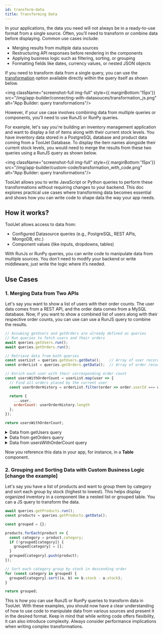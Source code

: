 ```yaml
---
id: transform-data
title: Transforming Data
---
```


In your applications, the data you need will not always be in a ready-to-use format from a single source. Often, you’ll need to transform or combine data before displaying. Common use cases include:
- Merging results from multiple data sources
- Restructuring API responses before rendering in the components
- Applying business logic such as filtering, sorting, or grouping
- Formatting fields like dates, currency values, or nested JSON objects

If you need to transform data from a single query, you can use the [transformation](/docs/app-builder/connecting-with-data-sources/transforming-data) option available directly within the query itself as shown below.

<img className="screenshot-full img-full" style={{ marginBottom:'15px'}} src="/img/app-builder/connecting-with-datasouces/transformation_js.png" alt="App Builder: query transformations"/>

However, if your use case involves combining data from multiple queries or components, you’ll need to use RunJS or RunPy queries. 

For example, let's say you're building an inventory management application and want to display a list of items along with their current stock levels. You have inventory data stored in a PostgreSQL database and product data coming from a ToolJet Database. To display the item names alongside their current stock levels, you would need to merge the results from these two queries using a RunJS query as shown below.

<img className="screenshot-full img-full" style={{ marginBottom:'15px'}} src="/img/app-builder/custom-code/transformation_with_code.png" alt="App Builder: query transformations"/>

ToolJet allows you to write JavaScript or Python queries to perform these transformations without requiring changes to your backend. This doc explores practical use cases where transforming data becomes essential and shows how you can write code to shape data the way your app needs.

## How it works?

ToolJet allows access to data from:
- Configured Datasource queries (e.g., PostgreSQL, REST APIs, MongoDB, etc.)
- Component values (like inputs, dropdowns, tables)

With RunJs or RunPy queries, you can write code to manipulate data from multiple sources. You don’t need to modify your backend or write middleware, just write the logic where it’s needed.

## Use Cases 

### 1. Merging Data from Two APIs

Let's say you want to show a list of users with their order counts. The user data comes from a REST API, and the order data comes from a MySQL database. Now, if you want to show a combined list of users along with their respective order counts, you can use can use a RunJS query to combine the results.

```js
// Assuming getUsers and getOrders are already defined as queries
// Run queries to fetch users and their orders
await queries.getUsers.run();
await queries.getOrders.run();

// Retrieve data from both queries
const userList = queries.getUsers.getData();    // Array of user records
const orderList = queries.getOrders.getData();  // Array of order records

// Enrich each user with their corresponding order count
const usersWithOrderCount = userList.map(user => {
  // Find all orders placed by the current user
  const userOrderHistory = orderList.filter(order => order.userId === user.id);

  return {
    ...user,
    orderCount: userOrderHistory.length
  };
});

return usersWithOrderCount;
```
<details id="tj-dropdown">

<summary>Data from getUsers query</summary>

```js
[
  { id: 1, name: "Alice", email: "alice@example.com" },
  { id: 2, name: "Bob", email: "bob@example.com" },
  { id: 3, name: "Charlie", email: "charlie@example.com" },
  { id: 4, name: "David", email: "david@example.com" },
  { id: 5, name: "Eva", email: "eva@example.com" },
  { id: 6, name: "Frank", email: "frank@example.com" }
]
```

</details>

<details id="tj-dropdown">

<summary>Data from getOrders query</summary>

```js
[
  { id: 101, userId: 1, total: 120.00 },
  { id: 102, userId: 1, total: 45.50 },
  { id: 103, userId: 2, total: 89.99 },
  { id: 104, userId: 1, total: 60.00 },
  { id: 105, userId: 3, total: 150.00 },
  { id: 106, userId: 3, total: 200.00 },
  { id: 107, userId: 4, total: 75.00 },
  { id: 108, userId: 5, total: 50.00 },
  { id: 109, userId: 4, total: 90.00 }
]
```

</details>

<details id="tj-dropdown">

<summary>Data from usersWithOrderCount query</summary>

```js
[
  { id: 1, name: "Alice", email: "alice@example.com", orderCount: 3 },
  { id: 2, name: "Bob", email: "bob@example.com", orderCount: 1 },
  { id: 3, name: "Charlie", email: "charlie@example.com", orderCount: 2 },
  { id: 4, name: "David", email: "david@example.com", orderCount: 2 },
  { id: 5, name: "Eva", email: "eva@example.com", orderCount: 1 },
  { id: 6, name: "Frank", email: "frank@example.com", orderCount: 0 }
]
```

</details>

Now you reference this data in your app, for instance, in a **Table** component.

### 2. Grouping and Sorting Data with Custom Business Logic [change the example]

Let's say you have a list of products and want to group them by category and sort each group by stock (highest to lowest). This helps display organized inventory in a component like a nested list or grouped table. You can a JS query to transform the data.

```js
await queries.getProducts.run();
const products = queries.getProducts.getData();

const grouped = {};

products.forEach(product => {
  const category = product.category;
  if (!grouped[category]) {
    grouped[category] = [];
  }
  grouped[category].push(product);
});

// Sort each category group by stock in descending order
for (const category in grouped) {
  grouped[category].sort((a, b) => b.stock - a.stock);
}

return grouped;
```

This is how you can use RunJS or RunPy queries to transform data in ToolJet. With these examples, you should now have a clear understanding of how to use code to manipulate data from various sources and present it in the desired format. Keep in mind that while writing code offers flexibility, it can also introduce complexity. Always consider performance implications when writing complex transformations.